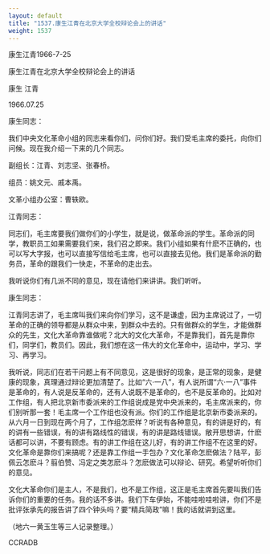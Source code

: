 ```yaml
---
layout: default
title: "1537.康生江青在北京大学全校辩论会上的讲话"
weight: 1537
---
```


康生江青1966-7-25

康生江青在北京大学全校辩论会上的讲话

康生 江青

1966.07.25

康生同志：

我们中央文化革命小组的同志来看你们，问你们好。我们受毛主席的委托，向你们问候。现在我介绍一下来的几个同志。

副组长：江青、刘志坚、张春桥。

组员：姚文元、戚本禹。

文革小组办公室：曹轶欧。

江青同志：

同志们，毛主席要我们做你们的小学生，就是说，做革命派的学生。革命派的同学，教职员工如果需要我们来，我们召之即来。我们小组如果有什麽不正确的，也可以写大字报，也可以直接写信给毛主席，也可以直接去见他。我们是革命派的勤务员，革命的跟我们一快走，不革命的走出去。

我听说你们有几派不同的意见，现在请他们来讲讲。我们听听。

康生同志：

江青同志讲了，毛主席叫我们来向你们学习，这不是谦虚，因为主席说过了，一切革命的正确的领导都是从群众中来，到群众中去的。只有做群众的学生，才能做群众的先生，文化大革命靠谁做呢？北大的文化大革命，不是靠我们，首先是靠你们，同学们，教员们。因此，我们想在这一伟大的文化革命中，运动中，学习、学习、再学习。

我听说，同志们在若干问题上有不同意见，这是很好的现象，是正常的现象，是健康的现象，真理通过辩论更加清楚了。比如“六·一八”，有人说所谓“六·一八”事件是革命的，有人说是反革命的，还有人说既不是革命的，也不是反革命的。比如对工作组，有人把北京新市委派来的工作组说成是党中央派来的，毛主席派来的，你们别听那一套！毛主席一个工作组也没有派。你们的工作组是北京新市委派来的。从六月一日到现在两个月了，工作组怎麽样？听说有各种意见，有的讲是好的，有的讲有一些错误，有的讲有路线性的错误，有的讲是路线错误。敞开思想讲，什麽话都可以讲，不要有顾虑。有的讲工作组在这儿好，有的讲工作组不在这里的好。文化革命是靠你们来搞呢？还是靠工作组一手包办？文化革命怎麽做法？陆平，彭佩云怎麽斗？翦伯赞、冯定之类怎麽斗？怎麽做法可以辩论、研究。希望听听你们的意见。

文化大革命你们是主人，不是我们，也不是工作组，这正是毛主席首先要叫我们告诉你们的重要的任务。我的话不多讲。我们下车伊始，不能哇啦哇啦讲，你们不是批评张承先的报告讲了四个钟头吗？要“精兵简政”嘛！我的话就讲到这里。

（地六一黄玉生等三人记录整理。）

CCRADB


